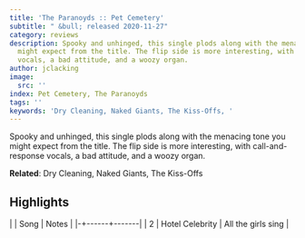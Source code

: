 ```yaml
---
title: 'The Paranoyds :: Pet Cemetery'
subtitle: " &bull; released 2020-11-27"
category: reviews
description: Spooky and unhinged, this single plods along with the menacing tone you
  might expect from the title. The flip side is more interesting, with call-and-response
  vocals, a bad attitude, and a woozy organ.
author: jclacking
image:
  src: ''
index: Pet Cemetery, The Paranoyds
tags: ''
keywords: 'Dry Cleaning, Naked Giants, The Kiss-Offs, '
---
```

Spooky and unhinged, this single plods along with the menacing tone you might expect from the title. The flip side is more interesting, with call-and-response vocals, a bad attitude, and a woozy organ.<!--more-->

**Related**: Dry Cleaning, Naked Giants, The Kiss-Offs

## Highlights

| | Song | Notes |
|-+------+-------|
| 2 | Hotel Celebrity | All the girls sing |

